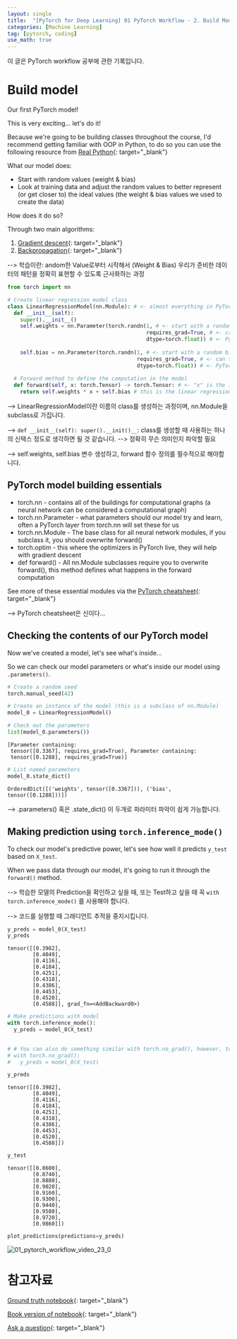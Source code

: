 ```yaml
---
layout: single
title:  "[PyTorch for Deep Learning] 01 PyTorch Workflow - 2. Build Model"
categories: [Machine Learning]
tag: [pytorch, coding]
use_math: true
---
```


이 글은 PyTorch workflow 공부에 관한 기록입니다.


# Build model 

Our first PyTorch model!

This is very exciting... let's do it!

Because we're going to be building classes throughout the course, I'd recommend getting familiar with OOP in Python, to do so you can use the following resource from [Real Python](https://realpython.com/python3-object-oriented-programming/){: target="_blank"}

What our model does:
* Start with random values (weight & bias)
* Look at training data and adjust the random values to better represent (or get closer to) the ideal values (the weight & bias values we used to create the data)

How does it do so?

Through two main algorithms:
1. [Gradient descent](https://youtu.be/IHZwWFHWa-w){: target="_blank"}
2. [Backpropagation](https://youtu.be/Ilg3gGewQ5U){: target="_blank"}

--> 학습이란: andom한 Value로부터 시작해서 (Weight & Bias) 우리가 준비한 데이터의 패턴을 정확히 표현할 수 있도록 근사화하는 과정


```python
from torch import nn

# Create linear regression model class
class LinearRegressionModel(nn.Module): # <- almost everything in PyTorch inherhits from nn.Module
  def __init__(self):
    super().__init__()
    self.weights = nn.Parameter(torch.randn(1, # <- start with a random weight and try to adjust it to the ideal weight
                                            requires_grad=True, # <- can this parameter be updated via gradient descent?
                                            dtype=torch.float)) # <- PyTorch loves the datatype torch.float32
    
    self.bias = nn.Parameter(torch.randn(1, # <- start with a random bias and try to adjust it to the ideal bias
                                         requires_grad=True, # <- can this parameter be updated via gradient descent?
                                         dtype=torch.float)) # <- PyTorch loves the datatype torch.float32 
    
  # Forward method to define the computation in the model
  def forward(self, x: torch.Tensor) -> torch.Tensor: # <- "x" is the input data
    return self.weights * x + self.bias # this is the linear regression formula
```

--> LinearRegressionModel이란 이름의 class를 생성하는 과정이며, nn.Module을 subclass로 가집니다.

--> `def __init__(self): super().__init()__`: class를 생성할 때 사용하는 하나의 신택스 정도로 생각하면 될 것 같습니다. --> 정확히 무슨 의미인지 파악할 필요

--> self.weights, self.bias 변수 생성하고, forward 함수 정의를 필수적으로 해야합니다.

## PyTorch model building essentials

* torch.nn - contains all of the buildings for computational graphs (a neural network can be considered a computational graph)
* torch.nn.Parameter - what parameters should our model try and learn, often a PyTorch layer from torch.nn will set these for us 
* torch.nn.Module - The base class for all neural network modules, if you subclass it, you should overwrite forward()
* torch.optim - this where the optimizers in PyTorch live, they will help with gradient descent
* def forward() - All nn.Module subclasses require you to overwrite forward(), this method defines what happens in the forward computation 

See more of these essential modules via the [PyTorch cheatsheet](https://pytorch.org/tutorials/beginner/ptcheat.html ){: target="_blank"}

--> PyTorch cheatsheet은 신이다...

## Checking the contents of our PyTorch model

Now we've created a model, let's see what's inside...

So we can check our model parameters or what's inside our model using `.parameters()`.


```python
# Create a random seed
torch.manual_seed(42)

# Create an instance of the model (this is a subclass of nn.Module)
model_0 = LinearRegressionModel()

# Check out the parameters
list(model_0.parameters())
```




    [Parameter containing:
     tensor([0.3367], requires_grad=True), Parameter containing:
     tensor([0.1288], requires_grad=True)]




```python
# List named parameters
model_0.state_dict()
```




    OrderedDict([('weights', tensor([0.3367])), ('bias', tensor([0.1288]))])

--> .parameters() 혹은 .state_dict() 이 두개로 파라미터 파악이 쉽게 가능합니다.



## Making prediction using `torch.inference_mode()`

To check our model's predictive power, let's see how well it predicts `y_test` based on `X_test`.

When we pass data through our model, it's going to run it through the `forward()` method.

--> 학습한 모델의 Prediction을 확인하고 싶을 때, 또는 Test하고 싶을 때 꼭 `with torch.inference_mode()` 를 사용해야 합니다.

--> 코드를 실행할 때 그래디언트 추적을 중지시킵니다.


```python
y_preds = model_0(X_test)
y_preds
```




    tensor([[0.3982],
            [0.4049],
            [0.4116],
            [0.4184],
            [0.4251],
            [0.4318],
            [0.4386],
            [0.4453],
            [0.4520],
            [0.4588]], grad_fn=<AddBackward0>)




```python
# Make predictions with model
with torch.inference_mode():
  y_preds = model_0(X_test)
  

# # You can also do something similar with torch.no_grad(), however, torch.inference_mode() is preferred
# with torch.no_grad():
#   y_preds = model_0(X_test)

y_preds
```




    tensor([[0.3982],
            [0.4049],
            [0.4116],
            [0.4184],
            [0.4251],
            [0.4318],
            [0.4386],
            [0.4453],
            [0.4520],
            [0.4588]])



```python
y_test
```




    tensor([[0.8600],
            [0.8740],
            [0.8880],
            [0.9020],
            [0.9160],
            [0.9300],
            [0.9440],
            [0.9580],
            [0.9720],
            [0.9860]])




```python
plot_predictions(predictions=y_preds)
```


    
![01_pytorch_workflow_video_23_0](https://github.com/yesnote/yesnote.github.io/assets/173476188/46a4bcf0-30fe-431b-8001-a78160719658)

# 참고자료

[Ground truth notebook](https://github.com/mrdbourke/pytorch-deep-learning/blob/main/01_pytorch_workflow.ipynb){: target="_blank"}

[Book version of notebook](https://www.learnpytorch.io/01_pytorch_workflow/){: target="_blank"}

[Ask a question](https://github.com/mrdbourke/pytorch-deep-learning/discussions){: target="_blank"}